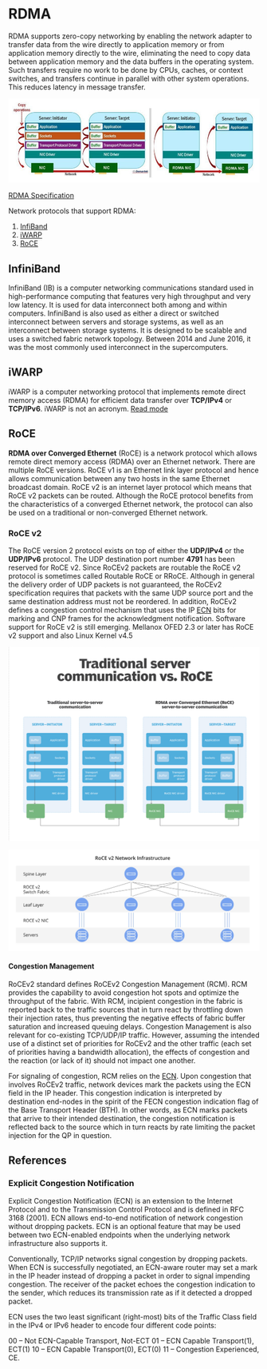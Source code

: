 # RDMA

RDMA supports zero-copy networking by enabling the network adapter to transfer data from the wire directly to application memory or from application memory directly to the wire, eliminating the need to copy data between application memory and the data buffers in the operating system. Such transfers require no work to be done by CPUs, caches, or context switches, and transfers continue in parallel with other system operations. This reduces latency in message transfer.

![Standard network connection vs. RDMA connection](images/rdma.jpg)

[RDMA Specification](https://datatracker.ietf.org/doc/html/rfc5040)

Network protocols that support RDMA:

1. [InfiBand](#infiniband)
2. [iWARP](#iwarp)
3. [RoCE](#roce)

## InfiniBand

InfiniBand (IB) is a computer networking communications standard used in high-performance computing that features very high throughput and very low latency. It is used for data interconnect both among and within computers. InfiniBand is also used as either a direct or switched interconnect between servers and storage systems, as well as an interconnect between storage systems. It is designed to be scalable and uses a switched fabric network topology. Between 2014 and June 2016, it was the most commonly used interconnect in the supercomputers.

## iWARP

iWARP is a computer networking protocol that implements remote direct memory access (RDMA) for efficient data transfer over **TCP/IPv4** or **TCP/IPv6**. iWARP is not an acronym. [Read mode](understanding_iwarp.pdf)

## RoCE

**RDMA over Converged Ethernet** (RoCE) is a network protocol which allows remote direct memory access (RDMA) over an Ethernet network. There are multiple RoCE versions. RoCE v1 is an Ethernet link layer protocol and hence allows communication between any two hosts in the same Ethernet broadcast domain. RoCE v2 is an internet layer protocol which means that RoCE v2 packets can be routed. Although the RoCE protocol benefits from the characteristics of a converged Ethernet network, the protocol can also be used on a traditional or non-converged Ethernet network.

### RoCE v2

The RoCE version 2 protocol exists on top of either the **UDP/IPv4** or the **UDP/IPv6** protocol. The UDP destination port number **4791** has been reserved for RoCE v2. Since RoCEv2 packets are routable the RoCE v2 protocol is sometimes called Routable RoCE or RRoCE. Although in general the delivery order of UDP packets is not guaranteed, the RoCEv2 specification requires that packets with the same UDP source port and the same destination address must not be reordered. In addition, RoCEv2 defines a congestion control mechanism that uses the IP [ECN](#explicit-congestion-notification) bits for marking and CNP frames for the acknowledgment notification. Software support for RoCE v2 is still emerging. Mellanox OFED 2.3 or later has RoCE v2 support and also Linux Kernel v4.5

![Traditional server comunication vs. RoCE](images/traditional_server_comm_vs_roce.png)

![RoCEv2 Network Infrastructure](images/RoCEv2_Network_Infra.png)
<!-- ![RoCEv2 Network Infrastructure](images/rocev2_network_infra.dio.svg) -->

#### Congestion Management

RoCEv2 standard defines RoCEv2 Congestion Management (RCM). RCM provides the capability to avoid congestion hot spots and optimize the throughput of the fabric. With RCM, incipient congestion in the fabric is reported back to the traffic sources that in turn react by throttling down their injection rates, thus preventing the negative effects of fabric buffer saturation and increased queuing delays. Congestion Management is also relevant for co-existing TCP/UDP/IP traffic. However, assuming the intended use of a distinct set of priorities for RoCEv2 and the other traffic (each set of priorities having a bandwidth allocation), the effects of congestion and the reaction (or lack of it) should not impact one another.

For signaling of congestion, RCM relies on the [ECN](#explicit-congestion-notification). Upon congestion that involves RoCEv2 traffic, network devices mark the packets using the ECN field in the IP header. This congestion indication is interpreted by destination end-nodes in the spirit of the FECN congestion indication flag of the Base Transport Header (BTH). In other words, as ECN marks packets that arrive to their intended destination, the congestion notification is reflected back to the source which in turn reacts by rate limiting the packet injection for the QP in question.

## References

### Explicit Congestion Notification

Explicit Congestion Notification (ECN) is an extension to the Internet Protocol and to the Transmission Control Protocol and is defined in RFC 3168 (2001). ECN allows end-to-end notification of network congestion without dropping packets. ECN is an optional feature that may be used between two ECN-enabled endpoints when the underlying network infrastructure also supports it.

Conventionally, TCP/IP networks signal congestion by dropping packets. When ECN is successfully negotiated, an ECN-aware router may set a mark in the IP header instead of dropping a packet in order to signal impending congestion. The receiver of the packet echoes the congestion indication to the sender, which reduces its transmission rate as if it detected a dropped packet.

ECN uses the two least significant (right-most) bits of the Traffic Class field in the IPv4 or IPv6 header to encode four different code points:

00 – Not ECN-Capable Transport, Not-ECT
01 – ECN Capable Transport(1), ECT(1)
10 – ECN Capable Transport(0), ECT(0)
11 – Congestion Experienced, CE.
